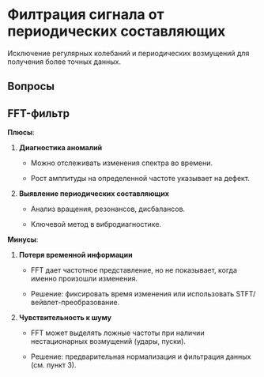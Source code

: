 # Филтрация сигнала от периодических составляющих

Исключение регулярных колебаний и периодических возмущений для получения более точных данных.

## Вопросы



## FFT-фильтр

**Плюсы**:

1. **Диагностика аномалий**

   - Можно отслеживать изменения спектра во времени.

   - Рост амплитуды на определенной частоте указывает на дефект.


2. **Выявление периодических составляющих**

   - Анализ вращения, резонансов, дисбалансов.

   - Ключевой метод в вибродиагностике.


**Минусы**:

1. **Потеря временной информации**

   - FFT дает частотное представление, но не показывает, когда именно произошли изменения.

   - Решение: фиксировать время изменения или использовать STFT/вейвлет-преобразование.


2. **Чувствительность к шуму**

   - FFT может выделять ложные частоты при наличии нестационарных возмущений (удары, пуски).

   - Решение: предварительная нормализация и фильтрация данных (см. пункт 3).


